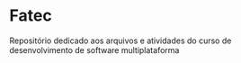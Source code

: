 # Fatec
Repositório dedicado aos arquivos e atividades do curso de desenvolvimento de software multiplataforma
